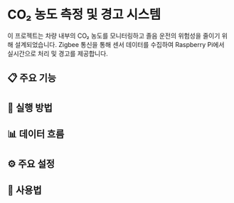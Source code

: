 # CO₂ 농도 측정 및 경고 시스템
이 프로젝트는 차량 내부의 CO₂ 농도를 모니터링하고 졸음 운전의 위험성을 줄이기 위해 설계되었습니다. Zigbee 통신을 통해 센서 데이터를 수집하여 Raspberry Pi에서 실시간으로 처리 및 경고를 제공합니다.

## 📋  주요 기능

## 🚀  실행 방법

## 📊  데이터 흐름

## ⚙️  주요 설정

## 📖  사용법

